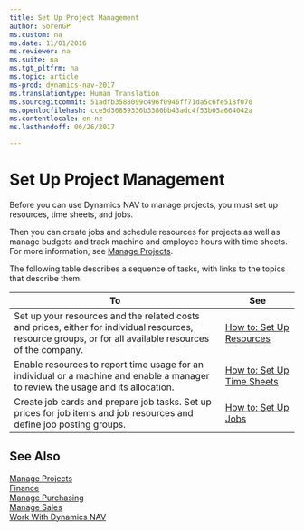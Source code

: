 ```yaml
---
title: Set Up Project Management
author: SorenGP
ms.custom: na
ms.date: 11/01/2016
ms.reviewer: na
ms.suite: na
ms.tgt_pltfrm: na
ms.topic: article
ms-prod: dynamics-nav-2017
ms.translationtype: Human Translation
ms.sourcegitcommit: 51adfb3588099c496f0946ff71da5c6fe518f070
ms.openlocfilehash: cce5d36859336b3380bb43adc4f53b05a664042a
ms.contentlocale: en-nz
ms.lasthandoff: 06/26/2017

---
```


# <a name="set-up-project-management"></a>Set Up Project Management
Before you can use Dynamics NAV to manage projects, you must set up resources, time sheets, and jobs.

Then you can create jobs and schedule resources for projects as well as manage budgets and track machine and employee hours with time sheets. For more information, see [Manage Projects](projects-manage-projects.md).  

The following table describes a sequence of tasks, with links to the topics that describe them.

|To |See |
|---|----|
|Set up your resources and the related costs and prices, either for individual resources, resource groups, or for all available resources of the company.|[How to: Set Up Resources](projects-how-setup-resources.md)|
|Enable resources to report time usage for an individual or a machine and enable a manager to review the usage and its allocation.|[How to: Set Up Time Sheets](projects-how-setup-time-sheets.md)
|Create job cards and prepare job tasks. Set up prices for job items and job resources and define job posting groups.|[How to: Set Up Jobs](projects-how-setup-jobs.md)|

## <a name="see-also"></a>See Also
[Manage Projects](projects-manage-projects.md)  
[Finance](finance-setup.md)  
[Manage Purchasing](purchasing-manage-purchasing.md)         
[Manage Sales](sales-manage-sales.md)     
[Work With Dynamics NAV](ui-work-product.md)  

